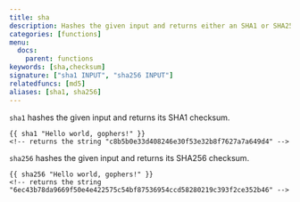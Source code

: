 ```yaml
---
title: sha
description: Hashes the given input and returns either an SHA1 or SHA256 checksum.
categories: [functions]
menu:
  docs:
    parent: functions
keywords: [sha,checksum]
signature: ["sha1 INPUT", "sha256 INPUT"]
relatedfuncs: [md5]
aliases: [sha1, sha256]
---
```


`sha1` hashes the given input and returns its SHA1 checksum.

```go-html-template
{{ sha1 "Hello world, gophers!" }}
<!-- returns the string "c8b5b0e33d408246e30f53e32b8f7627a7a649d4" -->
```

`sha256` hashes the given input and returns its SHA256 checksum.

```go-html-template
{{ sha256 "Hello world, gophers!" }}
<!-- returns the string "6ec43b78da9669f50e4e422575c54bf87536954ccd58280219c393f2ce352b46" -->
```
